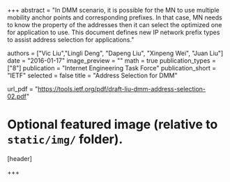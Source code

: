 +++
abstract = "In DMM scenario, it is possible for the MN to use multiple mobility anchor points and corresponding prefixes. In that case, MN needs to know the property of the addresses then it can select the optimized one for application to use. This document defines new IP network prefix types to assist address selection for applications."

authors = ["Vic Liu","Lingli Deng", "Dapeng Liu", "Xinpeng Wei", "Juan Liu"]
date = "2016-01-17"
image_preview = ""
math = true
publication_types = ["8"]
publication = "Internet Engineering Task Force"
publication_short = "IETF"
selected = false
title = "Address Selection for DMM"

url_pdf = "https://tools.ietf.org/pdf/draft-liu-dmm-address-selection-02.pdf"

# Optional featured image (relative to `static/img/` folder).
[header]

+++
